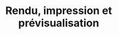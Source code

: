 ﻿---
title: Rendu, impression et prévisualisation
type: docs
weight: 56
url: /fr/java/rendering/
---
